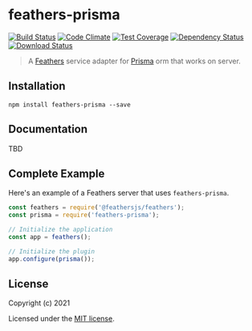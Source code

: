 # feathers-prisma

[![Build Status](https://travis-ci.org/ps73/feathers-prisma.png?branch=master)](https://travis-ci.org/ps73/feathers-prisma)
[![Code Climate](https://codeclimate.com/github/ps73/feathers-prisma/badges/gpa.svg)](https://codeclimate.com/github/ps73/feathers-prisma)
[![Test Coverage](https://codeclimate.com/github/ps73/feathers-prisma/badges/coverage.svg)](https://codeclimate.com/github/ps73/feathers-prisma/coverage)
[![Dependency Status](https://img.shields.io/david/ps73/feathers-prisma.svg?style=flat-square)](https://david-dm.org/ps73/feathers-prisma)
[![Download Status](https://img.shields.io/npm/dm/feathers-prisma.svg?style=flat-square)](https://www.npmjs.com/package/feathers-prisma)

> A [Feathers](https://feathersjs.com) service adapter for [Prisma](prisma.io) orm that works on server.

## Installation

```
npm install feathers-prisma --save
```

## Documentation

TBD

## Complete Example

Here's an example of a Feathers server that uses `feathers-prisma`. 

```js
const feathers = require('@feathersjs/feathers');
const prisma = require('feathers-prisma');

// Initialize the application
const app = feathers();

// Initialize the plugin
app.configure(prisma());
```

## License

Copyright (c) 2021

Licensed under the [MIT license](LICENSE).
